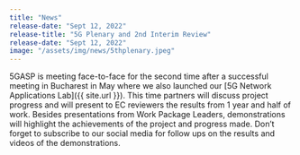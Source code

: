 ```yaml
---
title: "News"
release-date: "Sept 12, 2022"
release-title: "5G Plenary and 2nd Interim Review"
release-date: "Sept 12, 2022"
image: "/assets/img/news/5thplenary.jpeg"
---
```


5GASP is meeting face-to-face for the second time after a successful meeting in Bucharest in May where we also launched our [5G Network Applications Lab]({{ site.url }}). This time partners will discuss project progress and will present to EC reviewers the results from 1 year and half of work. Besides presentations from Work Package Leaders, demonstrations will highlight the achievements of the project and progress made. Don’t forget to subscribe to our social media for follow ups on the results and videos of the demonstrations.